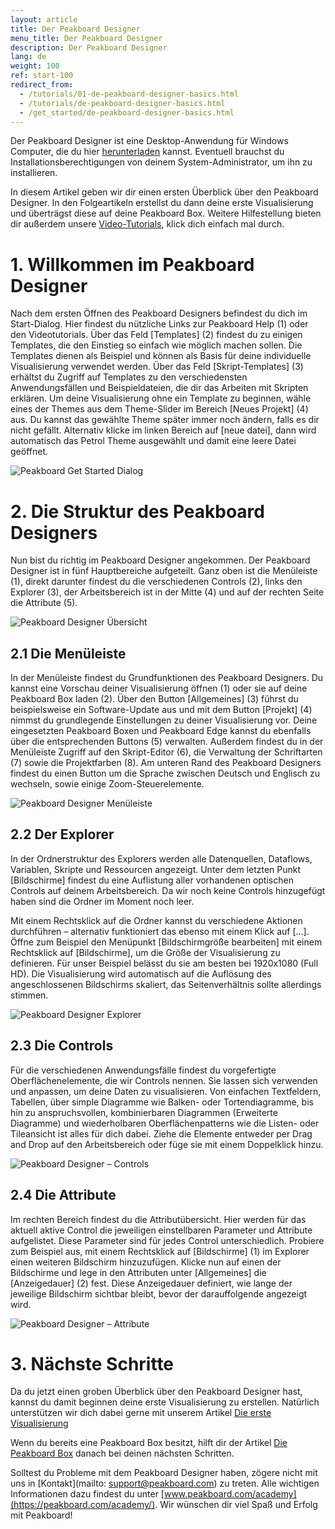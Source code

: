 ```yaml
---
layout: article
title: Der Peakboard Designer  
menu_title: Der Peakboard Designer  
description: Der Peakboard Designer  
lang: de
weight: 100
ref: start-100
redirect_from:
  - /tutorials/01-de-peakboard-designer-basics.html
  - /tutorials/de-peakboard-designer-basics.html
  - /get_started/de-peakboard-designer-basics.html
---
```


Der Peakboard Designer ist eine Desktop-Anwendung für Windows Computer, die du hier [herunterladen](https://peakboard.com/peakboard-designer/?utm_source=HelpCenter&utm_medium=Link&utm_campaign=GetStarted_Article) kannst.
Eventuell brauchst du Installationsberechtigungen von deinem System-Administrator, um ihn zu installieren.

In diesem Artikel geben wir dir einen ersten Überblick über den Peakboard Designer. In den Folgeartikeln erstellst du dann deine erste Visualisierung und überträgst diese auf deine Peakboard Box.
Weitere Hilfestellung bieten dir außerdem unsere [Video-Tutorials](/tutorials/de-video-overview.html), klick dich einfach mal durch.

# 1. Willkommen im Peakboard Designer

Nach dem ersten Öffnen des Peakboard Designers befindest du dich im Start-Dialog.
Hier findest du nützliche Links zur Peakboard Help (1) oder den Videotutorials.
Über das Feld [Templates] (2) findest du zu einigen Templates, die den Einstieg so einfach wie möglich machen sollen.
Die Templates dienen als Beispiel und können als Basis für deine individuelle Visualisierung verwendet werden.
Über das Feld [Skript-Templates] (3) erhältst du Zugriff auf Templates zu den verschiedensten Anwendungsfällen und Beispieldateien, die dir das Arbeiten mit Skripten erklären.
Um deine Visualisierung ohne ein Template zu beginnen, wähle eines der Themes aus dem Theme-Slider im Bereich [Neues Projekt] (4) aus.
Du kannst das gewählte Theme später immer noch ändern, falls es dir nicht gefällt.
Alternativ klicke im linken Bereich auf [neue datei], dann wird automatisch das Petrol Theme ausgewählt und damit eine leere Datei geöffnet.

![Peakboard Get Started Dialog](/assets/images/get_started/Peakboard-Designer_start_de.png)

# 2. Die Struktur des Peakboard Designers

Nun bist du richtig im Peakboard Designer angekommen.
Der Peakboard Designer ist in fünf Hauptbereiche aufgeteilt.
Ganz oben ist die Menüleiste (1), direkt darunter findest du die verschiedenen Controls (2), links den Explorer (3), der Arbeitsbereich ist in der Mitte (4) und auf der rechten Seite die Attribute (5).

![Peakboard Designer Übersicht](/assets/images/get_started/Peakboard-Designer_overview_de.png)

## 2.1 Die Menüleiste

In der Menüleiste findest du Grundfunktionen des Peakboard Designers.
Du kannst eine Vorschau deiner Visualisierung öffnen (1) oder sie auf deine Peakboard Box laden (2).
Über den Button [Allgemeines] (3) führst du beispielsweise ein Software-Update aus und mit dem Button [Projekt] (4) nimmst du grundlegende Einstellungen zu deiner Visualisierung vor. Deine eingesetzten Peakboard Boxen und Peakboard Edge kannst du ebenfalls über die entsprechenden Buttons (5) verwalten. Außerdem findest du in der Menüleiste Zugriff auf den Skript-Editor (6), die Verwaltung der Schriftarten (7) sowie die Projektfarben (8).
Am unteren Rand des Peakboard Designers findest du einen Button um die Sprache zwischen Deutsch und Englisch zu wechseln, sowie einige Zoom-Steuerelemente.

![Peakboard Designer Menüleiste](/assets/images/get_started/Peakboard-Designer_menu_de.png)

## 2.2 Der Explorer

In der Ordnerstruktur des Explorers werden alle Datenquellen, Dataflows, Variablen, Skripte und Ressourcen angezeigt.
Unter dem letzten Punkt [Bildschirme] findest du eine Auflistung aller vorhandenen optischen Controls auf deinem Arbeitsbereich.
Da wir noch keine Controls hinzugefügt haben sind die Ordner im Moment noch leer.

Mit einem Rechtsklick auf die Ordner kannst du verschiedene Aktionen durchführen – alternativ funktioniert das ebenso mit einem Klick auf […].
Öffne zum Beispiel den Menüpunkt [Bildschirmgröße bearbeiten] mit einem Rechtsklick auf [Bildschirme], um die Größe der Visualisierung zu definieren.
Für unser Beispiel belässt du sie am besten bei 1920x1080 (Full HD).
Die Visualisierung wird automatisch auf die Auflösung des angeschlossenen Bildschirms skaliert, das Seitenverhältnis sollte allerdings stimmen.

![Peakboard Designer Explorer](/assets/images/get_started/Peakboard-Designer_explorer_de.png)

## 2.3 Die Controls

Für die verschiedenen Anwendungsfälle findest du vorgefertigte Oberflächenelemente, die wir Controls nennen. Sie lassen sich verwenden und anpassen, um deine Daten zu visualisieren.
Von einfachen Textfeldern, Tabellen, über simple Diagramme wie Balken- oder Tortendiagramme, bis hin zu anspruchsvollen, kombinierbaren Diagrammen (Erweiterte Diagramme) und wiederholbaren Oberflächenpatterns wie die Listen- oder Tileansicht ist alles für dich dabei.
Ziehe die Elemente entweder per Drag and Drop auf den Arbeitsbereich oder füge sie mit einem Doppelklick hinzu.

![Peakboard Designer – Controls](/assets/images/get_started/Peakboard-Designer_controls_de.gif)

## 2.4 Die Attribute

Im rechten Bereich findest du die Attributübersicht.
Hier werden für das aktuell aktive Control die jeweiligen einstellbaren Parameter und Attribute aufgelistet.
Diese Parameter sind für jedes Control unterschiedlich.
Probiere zum Beispiel aus, mit einem Rechtsklick auf [Bildschirme] (1) im Explorer einen weiteren Bildschirm hinzuzufügen.
Klicke nun auf einen der Bildschirme und lege in den Attributen unter [Allgemeines] die [Anzeigedauer] (2) fest.
Diese Anzeigedauer definiert, wie lange der jeweilige Bildschirm sichtbar bleibt, bevor der darauffolgende angezeigt wird.

![Peakboard Designer – Attribute](/assets/images/get_started/Peakboard-Designer_attributes_de.png)

# 3. Nächste Schritte

Da du jetzt einen groben Überblick über den Peakboard Designer hast, kannst du damit beginnen deine erste Visualisierung zu erstellen. Natürlich unterstützen wir dich dabei gerne mit unserem Artikel [Die erste Visualisierung](https://help.peakboard.com/get_started/de-visualization.html)

Wenn du bereits eine Peakboard Box besitzt, hilft dir der Artikel [Die Peakboard Box](https://help.peakboard.com/get_started/de-peakboard-box.html) danach bei deinen nächsten Schritten.

Solltest du Probleme mit dem Peakboard Designer haben, zögere nicht mit uns in [Kontakt](mailto: support@peakboard.com) zu treten.
Alle wichtigen Informationen dazu findest du unter [www.peakboard.com/academy](https://peakboard.com/academy/).
Wir wünschen dir viel Spaß und Erfolg mit Peakboard!
